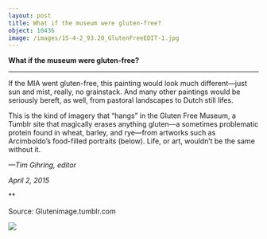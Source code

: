 ```yaml
---
layout: post
title: What if the museum were gluten-free?
object: 10436
image: /images/15-4-2_93.20_GlutenFreeEDIT-1.jpg
---
```

**What if the museum were gluten-free?**

****

If the MIA went gluten-free, this painting would look much different—just sun and mist, really, no grainstack. And many other paintings would be seriously bereft, as well, from pastoral landscapes to Dutch still lifes. 

This is the kind of imagery that “hangs” in the Gluten Free Museum, a Tumblr site that magically erases anything gluten—a sometimes problematic protein found in wheat, barley, and rye—from artworks such as Arcimboldo’s food-filled portraits (below). Life, or art, wouldn’t be the same without it.

*—Tim Gihring, editor*

*April 2, 2015*

**

Source: Glutenimage.tumblr.com

![]({{siteurl.base}}/images/15-4-2_93.20_GlutenFreeEDIT-1.jpg)
